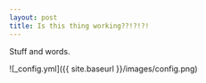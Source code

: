 ```yaml
---
layout: post
title: Is this thing working??!?!?!
---
```


Stuff and words. 

![_config.yml]({{ site.baseurl }}/images/config.png)

